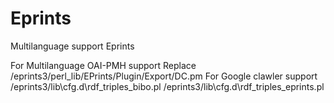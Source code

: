 Eprints
=======

Multilanguage support Eprints

For Multilanguage OAI-PMH support 
Replace /eprints3/perl_lib/EPrints/Plugin/Export/DC.pm
For Google clawler support 
/eprints3/lib\cfg.d\rdf_triples_bibo.pl
/eprints3/lib\cfg.d\rdf_triples_eprints.pl
